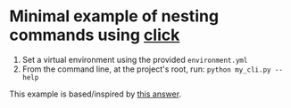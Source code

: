# Minimal example of nesting commands using [click](http://click.pocoo.org/)

1. Set a virtual environment using the provided `environment.yml`
2. From the command line, at the project's root, run: `python my_cli.py --help`

This example is based/inspired by [this answer](https://stackoverflow.com/a/39228156/671013).
